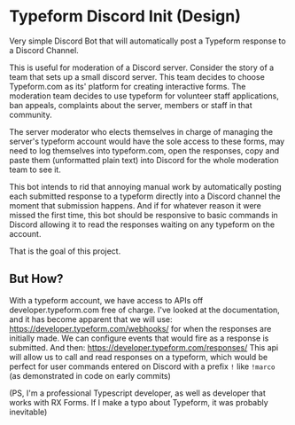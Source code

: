 # Typeform Discord Init (Design)
Very simple Discord Bot that will automatically post a Typeform response to a Discord Channel.

This is useful for moderation of a Discord server. Consider the story of a team that sets up a small discord server. This team decides
to choose Typeform.com as its' platform for creating interactive forms. The moderation team decides to use typeform for volunteer staff applications, ban appeals, complaints about the server, members or staff in that community.

The server moderator who elects themselves in charge of managing the server's typeform account would have the sole access to
these forms, may need to log themselves into typeform.com, open the responses, copy and paste them (unformatted plain text) into Discord
for the whole moderation team to see it.

This bot intends to rid that annoying manual work by automatically posting each submitted response to a typeform directly into a Discord
channel the moment that submission happens. And if for whatever reason it were missed the first time, this bot should be responsive to
basic commands in Discord allowing it to read the responses waiting on any typeform on the account.

That is the goal of this project.

## But How?
With a typeform account, we have access to APIs off developer.typeform.com free of charge. I've looked at the documentation, and it has become apparent that we will use:
https://developer.typeform.com/webhooks/
for when the responses are initially made. We can configure events that would fire as a response is submitted. And then:
https://developer.typeform.com/responses/
This api will allow us to call and read responses on a typeform, which would be perfect for user commands entered on Discord with a
prefix `!` like `!marco` (as demonstrated in code on early commits)

(PS, I'm a professional Typescript developer, as well as developer that works with RX Forms. If I make a typo about Typeform, it was
probably inevitable)
